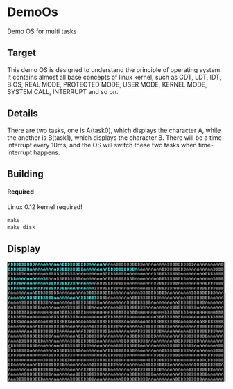DemoOs
======

Demo OS for multi tasks

## Target

This demo OS is designed to understand the principle of operating system. It contains almost all base concepts of linux kernel, such as GDT, LDT, IDT, BIOS, REAL MODE, PROTECTED MODE, USER MODE, KERNEL MODE, SYSTEM CALL, INTERRUPT and so on.

## Details

There are two tasks, one is A(task0), which displays the character A, while the another is B(task1), which displays the character B. There will be a time-interrupt every 10ms, and the OS will switch these two tasks when time-interrupt happens.

## Building

#### Required

Linux 0.12 kernel required!

```
make
make disk
```

## Display

![](https://raw.githubusercontent.com/duyanghao/DemoOs/master/images/display.png)


